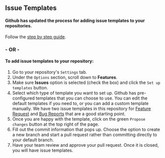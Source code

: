 ## Issue Templates
#### Github has updated the process for adding issue templates to your repositories.

Follow the [step by step guide](https://help.github.com/en/github/building-a-strong-community/configuring-issue-templates-for-your-repository).

### - OR -

#### To add issue templates to your repository:

1. Go to your repository's `Settings` tab.
2. Under the `Options` section, scroll down to **Features**.
3. Make sure **Issues** option is selected (check the box) and click the `Set up templates` button.
4. Select which type of template you want to set up. Github has pre-configured templates that you can choose to use. You can edit the default templates if you need to, or you can add a custom template manually. We have two issue templates in this repository for [Feature Request](https://github.com/Shift3/standards-and-practices/blob/main/.github/ISSUE_TEMPLATE/feature_request.yml) and [Bug Reports](/.github/ISSUE_TEMPLATE/bug_report.md) that are a good starting point.
5. Once you are happy with the template, click on the green `Propose changes` button at the top right of the page.
6. Fill out the commit information that pops up. Choose the option to create a new branch and start a pull request rather than committing directly to your default branch.
7. Have your team review and approve your pull request. Once it is closed, you will have issue templates.
